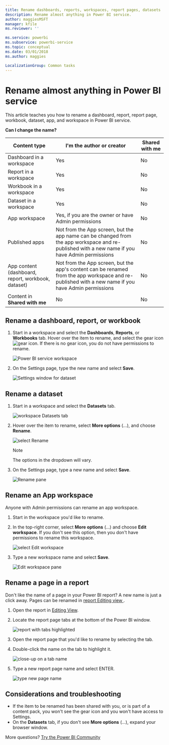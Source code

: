 ```yaml
---
title: Rename dashboards, reports, workspaces, report pages, datasets
description: Rename almost anything in Power BI service.
author: maggiesMSFT
manager: kfile
ms.reviewer: ''

ms.service: powerbi
ms.subservice: powerbi-service
ms.topic: conceptual
ms.date: 03/01/2018
ms.author: maggies

LocalizationGroup: Common tasks
---
```

# Rename almost anything in Power BI service
This article teaches you how to rename a dashboard, report, report page, workbook, dataset, app, and workspace in Power BI service.

**Can I change the name?**

| Content type | I'm the author or creator | Shared with me |
| --- | --- | --- |
| Dashboard in a workspace |Yes |No |
| Report in a workspace |Yes |No |
| Workbook in a workspace |Yes |No |
| Dataset in a workspace |Yes |No |
| App workspace |Yes, if you are the owner or have Admin permissions |No |
| Published apps |Not from the App screen, but the app name can be changed from the app workspace and re-published with a new name if you have Admin permissions |No |
| App content (dashboard, report, workbook, dataset) |Not from the App screen, but the app's content can be renamed from the app workspace and re-published with a new name if you have Admin permissions |No |
| Content in **Shared with me** |No |No |

## Rename a dashboard, report, or workbook
1. Start in a workspace and select the **Dashboards**, **Reports**, or **Workbooks** tab. Hover over the item to rename, and select the gear icon ![gear icon](media/service-rename/powerbi-cog-icon.png). If there is no gear icon, you do not have permissions to rename.
   
   ![Power BI service workspace](media/service-rename/power-bi-workspace-dashboards.png)
2. On the Settings page, type the new name and select **Save**.
   
   ![Settings window for dataset](media/service-rename/power-bi-rename-dashboard2.png)

## Rename a dataset
1. Start in a workspace and select the **Datasets** tab.
   
   ![workspace Datasets tab](media/service-rename/power-bi-ellipses.png)
2. Hover over the item to rename, select **More options** (...), and choose **Rename**.  
   
      ![select Rename](media/service-rename/power-bi-rename-datasets.png)
   
   > [!NOTE]
   > The options in the dropdown will vary.
   > 
   > 
3. On the Settings page, type a new name and select **Save**.
   
     ![Rename pane](media/service-rename/power-bi-rename.png)

## Rename an App workspace
Anyone with Admin permissions can rename an app workspace.

1. Start in the workspace you'd like to rename.
2. In the top-right corner, select **More options** (...) and choose **Edit workspace**. If you don't see this option, then you don't have permissions to rename this workspace. 
   
    ![select Edit workspace](media/service-rename/power-bi-edit-workspace.png)
3. Type a new workspace name and select **Save**.
   
   ![Edit workspace pane](media/service-rename/power-bi-workspace-rename.png)

## Rename a page in a report
Don't like the name of a page in your Power BI report?  A new name is just a click away. Pages can be renamed in [report Editing view ](service-interact-with-a-report-in-editing-view.md).

1. Open the report in [Editing View](consumer/end-user-reading-view.md).
2. Locate the report page tabs at the bottom of the Power BI window.
   
    ![report with tabs highlighted](media/service-rename/report-page-tabs-new.png)
3. Open the report page that you'd like to rename by selecting the tab.
4. Double-click the name on the tab to highlight it.  
   
    ![close-up on a tab name](media/service-rename/hilite-tab.png)
5. Type a new report page name and select ENTER.
   
    ![type new page name](media/service-rename/new-name.png)

## Considerations and troubleshooting
* If the item to be renamed has been shared with you, or is part of a content pack, you won't see the gear icon and you won't have access to Settings.
* On the **Datasets** tab, if you don't see **More options** (...), expand your browser window.

More questions? [Try the Power BI Community](http://community.powerbi.com/)

